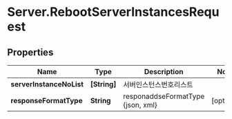# Server.RebootServerInstancesRequest

## Properties
Name | Type | Description | Notes
------------ | ------------- | ------------- | -------------
**serverInstanceNoList** | **[String]** | 서버인스턴스번호리스트 | 
**responseFormatType** | **String** | responaddseFormatType {json, xml} | [optional] 


